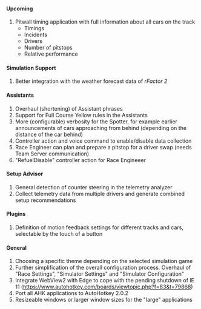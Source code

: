 #### Upcoming
  1. Pitwall timing application with full information about all cars on the track
     - Timings
	 - Incidents
	 - Drivers
	 - Number of pitstops
	 - Relative performance

#### Simulation Support
  1. Better integration with the weather forecast data of *rFactor 2*

#### Assistants
  1. Overhaul (shortening) of Assistant phrases
  2. Support for Full Course Yellow rules in the Assistants
  3. More (configurable) verbosity for the Spotter, for example earlier announcements of cars approaching from behind (depending on the distance of the car behind)
  4. Controller action and voice command to enable/disable data collection
  5. Race Engineer can plan and prepare a pitstop for a driver swap (needs Team Server communication)
  6. "RefuelDisable" controller action for Race Engineeer

#### Setup Advisor
  1. General detection of counter steering in the telemetry analyzer
  2. Collect telemetry data from multiple drivers and generate combined setup recommendations

#### Plugins
  1. Definition of motion feedback settings for different tracks and cars, selectable by the touch of a button
  
#### General
  1. Choosing a specific theme depending on the selected simulation game
  2. Further simplification of the overall configuration process. Overhaul of "Race Settings", "Simulator Settings" and "Simulator Configuration"
  3. Integrate WebView2 with Edge to cope with the pending shutdown of IE 11 (https://www.autohotkey.com/boards/viewtopic.php?f=83&t=79868)
  4. Port all AHK applications to AutoHotkey 2.0.2
  5. Resizeable windows or larger window sizes for the "large" applications